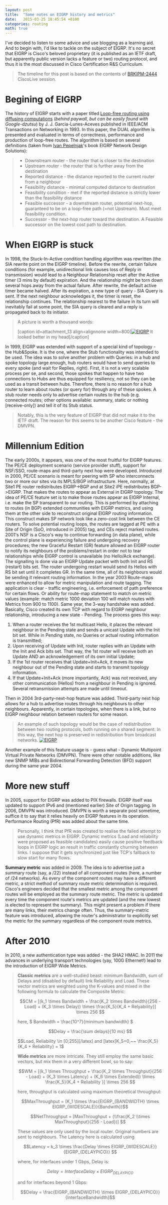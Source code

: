 ```yaml
---
layout: post
title:  "Some notes on EIGRP history and metrics"
date:   2015-03-25 18:45:54 +0100
categories: routing
math: true
---
```

I\'ve decided to listen to some advice and use blogging as a learning aid. And to begin with, I\'d like to tackle on the subject of EIGRP. It\'s no secret that EIGRP is Cisco\'s beloved proprietary (it is published as an IETF draft, but apparently public version lacks a feature or two) routing protocol, and thus it is the most discussed in Cisco Certification R&S Curriculum.

> The timeline for this post is based on the contents of [BRKIPM-2444](https://www.ciscolive.com/online/connect/sessionDetail.ww?SESSION_ID=5994 "BRKIPM-2444") CiscoLive session.

# Begining of EIGRP

The history of EIGRP starts with a paper titled [Loop-free routing using diffusing computations](https://dl.acm.org/citation.cfm?id=168680 "Loop-free") (*behind paywall, but can be easily found with Google-dzutsu*) by J. J. Garcia-Lunes-Aceves published in IEEE/ACM Transactions on Networking in 1993. In this paper, the DUAL algorithm is presented and evaluated in terms of correctness, performance and production of loop-free routes. The algorithm is based on several definitions (taken from [Ivan Pepelnjak](https://www.ipspace.net/About_Ivan_Pepelnjak)\'s book EIGRP Network Design Solutions):

> - Downstream router - the router that is closer to the destination
> - Upstream router - the router that is further away from the destination
> - Reported distance - the distance reported to the current router from a neighbour
> - Feasibility distance - minimal computed distance to destination
> - Feasibility condition - met if the reported distance is strictly lower than the feasibility distance
> - Feasible successor - a downstream router, potential next-hop, guaranteed to be on a loop-free path (=not Upstream). Must meet feasibility condition.
> - Successor - the next-hop router toward the destination. A Feasible successor on the lowest cost path to destination.

# When EIGRP is stuck

In 1998, the Stuck-In-Active condition handling algorithm was rewritten (the SIA rewrite point on the EIGRP timeline). Before the rewrite, certain failure conditions (for example, unidirectional link causes loss of Reply in transmission) would lead to a Neighbour Relationship reset after the Active timer (3 mins by default) expiration. And the relationship might be torn down several hops away from the actual failure. After rewrite, the default active timer became halved. After its expiration, a new type of query - SIA Query is sent. If the next neighbour acknowledges it, the timer is reset, the relationship continues. The relationship nearest to the failure in its turn will inevitably fail at some point, the SIA query is cleared and a reply is propagated back to its initiator.

> A picture is worth a thousand words:
> 
> [caption id=attachment_13 align=alignnone width=800\][![EIGRP](https://askbow.com/wp-content/uploads/2015/03/eigrp-sia.png)](https://askbow.com/wp-content/uploads/2015/03/eigrp-sia.png) It looked better in my head[/caption]

In 1999, EIGRP was extended with support of a special kind of topology - the Hub&Spoke. It is the one, where the Stub functionality was intended to be used. The idea was to solve another problem with Queries: in a hub and spoke topology large enough, hub routers would have to send queries to every spoke (and wait for Replies, right). First, it is not a very scalable process per se, and second, those spokes that happen to have two connections to Hubs are thus equipped for resiliency, not so they can be used as a transit between hubs. Therefore, there is no reason for a hub router to learn about routes (or query for) through any of these spokes. A stub router needs only to advertise certain routes to the hub (e.g. connected routes; other options available: summary, static or nothing [receive-only]) and tell it of its Stub status.

> Notably, this is the very feature of EIGRP that did not make it to the IETF draft. The reason for this seems to be another Cisco feature - the DMVPN.

# Millennium Edition

The early 2000s, it appears, was one of the most fruitful for EIGRP features. The PE/CE deployment scenario (service provider stuff), support for NSF/SSO, route-maps and third-party next hop were developed. Introduced in 2000, PE/CE scenario is meant for peering with SP who interconnects two or more our sites via its MPLS/BGP infrastructure. Here, normally, at Site1 PE router redistributes EIGRP->BGP and at Site2 iPE redistributes BGP->EIGRP. That makes the routes to appear as External in EIGRP topology. The idea of PE/CE feature set is to make those routes appear as EIGRP Internal, i.e. make the SP transparent to our routing. This is performed by attaching to routes (in BGP) extended communities with EIGRP metrics, and using them at the other side to reconstruct original EIGRP routing information. This construct makes SP network look like a zero-cost link between the CE routers. To solve potential routing loops, the routes are tagged at PE with a Site of Origin (SoO, introduced in 2005) tag, and CEs reject marked routes. 2001\'s NSF is a Cisco\'s way to continue forwarding (in data plane), while the control plane is experiencing failure and undergoing recovery procedures; the new Graceful Restart (GR) feature allowed an EIGRP router to notify its neighbours of the problems/restart in order not to tear relationships while EIGRP control is unavailable (no Hello/Ack exchange). The signalling is done via an EIGRP Update packet with both Init and RS (restart) bits set. The router undergoing restart would send its Hellos with RS bit set until it completes GR. In the same time, all of its neighbours would be sending it relevant routing information. In the year 2003 Route-maps were enhanced to allow for metric manipulation and route tagging. The application is clear - traffic engineering, i.e. enforcement of path preference for certain flows. Or ability for route-map statement to match on metric values (example: match metric 1000 deviation 100 will match routes with Metrics from 900 to 1100). Same year, the 3-way handshake was added. Basically, Cisco created its own TCP with regard to EIGRP neighbour relationship, introducing a new state - Pending. The process goes this way:

1. When a router receives the 1st multicast Hello, it places the relevant neighbour in the Pending state and sends a unicast Update with the Init bit set. While in Pending state, no Queries or actual routing information is transmitted;
2. Upon receiving of Update with Init, router replies with an Update with the Init and Ack bits set. That way, the 1st router will receive both an Update AND an acknowledgement of its own initial Update;
3. If the 1st router receives that Update+Init+Ack, it moves its new neighbour out of the Pending state and starts to transmit topology information.
4. If that Update+Init+Ack (more importantly, Ack) was not received, any other communication (Hellos) from a neighbour in Pending is ignored. Several retransmission attempts are made until timeout.

Then in 2004 3rd-party-next-hop feature was added. Third-party next hop allows for a hub to advertise routes through his neighbours to other neighbours. Apparently, in certain topologies, when there is a link, but no EIGRP neighbour relation between routers for some reason.

> An example of such topology would be the case of redistribution between two routing protocols, both running on a shared segment: In this way, the next hop is preserved in redistribution from broadcast networks.
> [![EIGRP](https://askbow.com/wp-content/uploads/2015/03/eigrp-next-hop-not-self.png)](https://askbow.com/wp-content/uploads/2015/03/eigrp-next-hop-not-self.png)

Another example of this feature usage is - guess what - Dynamic Multipoint Virtual Private Networks (DMVPN). There were other notable additions, like new SNMP MIBs and Bidirectional Forwarding Detection (BFD) support during the same year 2004.

# More new stuff

In 2005, support for EIGRP was added to PIX firewalls. EIGRP itself was updated to support IPv6 and (mentioned earlier) Site of Origin tagging. In 2006, DMVPN was introduced. DMVPN is worth a separate post sometime, suffice it to say that it relies heavily on EIGRP features in its operation. Performance Routing (PfR) was added about the same time.

> Personally, I think that PfR was created to realise the failed attempt to use dynamic metrics in EIGRP. Dynamic metrics (Load and reliability were proposed as feasible candidates) easily cause positive feedback loops in EIGRP logic an result in traffic constantly churning between links. I suppose that it gets synchronized just like TCP\'s fallback to slow start for many flows.

**Summary metric** was added in 2009. The idea is to advertise just a summary route (say, a /22) instead of all component routes (here, a number of /24 networks). As every of the component routes may have a different metric, a strict method of summary route metric determination is required. Cisco\'s engineers decided that the smallest metric among the component routes will be employed as the summary route metric. The metric is updated every time the component route\'s metrics are updated (and the new lowest is elected to represent the summary). This might present a problem if there are many links, their metrics change often. Thus, the summary-metric feature was introduced, allowing the router\'s administrator to explicitly set the metric for the summary regardless of the component route metrics.

# After 2010

In 2010, a new authentication type was added - the SHA2 HMAC. In 2011 the advances in underlying transport technologies (yay, 100G Ethernet!) lead to the introduction of EIGRP Wide Metrics.

> **Classic metrics** are a well-studied beast: minimum Bandwidth, sum of Delays and (disabled by default) link Reliability and Load. These vector metrics are weighted using the K-values and mixed in the following formula to calculate the Composite Metric: 
> 
> $$CM = [(k_1 \times Bandwidth + \frac{K_2 \times Bandwidth}{256 - Load} + (K_3 \times Delay)) \times \frac{K_5}{K_4 + Relyability}] \times 256 $$
> 
> here, $ Bandwidth = \frac{10^7}{minimum bandwidth} $
> 
> $$Delay = \frac{\sum delays}{10 ms} $$
> 
> $$Load, Reliability \in [0;255][/latex] and [latex]K_5=0,~~ \frac{K_5}{K_4 + Reliability} = 1$
> 
> **Wide metrics** are more intricate. They still employ the same basic vectors, but mix them in a very different bowl, so to say:
> 
> $$WM = [(k_1 \times Throughput + \frac{K_2 \times Throughput}{256 - Load} + (K_3 \times Latency) + (K_6 \times Extended)) \times \frac{K_5}{K_4 + Reliability }] \times 256 $$
> 
> here, throughput is calculated using maximum theoretical throughput:
> 
> $$MaxThroughput = (K_1 \times \frac{EIGRP_{BANDWIDTH} \times EIGRP_{WIDESCALE}}{Bandwith})$$
> 
> $$NetThroughput = [MaxThroughput + (\\frac{K_2 \\times MaxThroughput}{256 - Load})] $$
> 
> These values are only used by the local router. Original numbers are sent to neighbours. The Latency here is calculated using 
> 
> $$Latency = k_3 \times \frac{Delay \times EIGRP_{WIDESCALE}}{EIGRP_{DELAYPICO}} $$
> 
> where, for interfaces under 1 Gbps, Delay is:
> 
> $$Delay = InterfaceDelay \times EIGRP_{DELAYPICO}$$
> 
> and for interfaces beyond 1 Gbps:
> 
> $$Delay = \frac{EIGRP_{BANDWIDTH} \times EIGRP_{DELAYPICO}}{InterfaceBandwidth}$$
